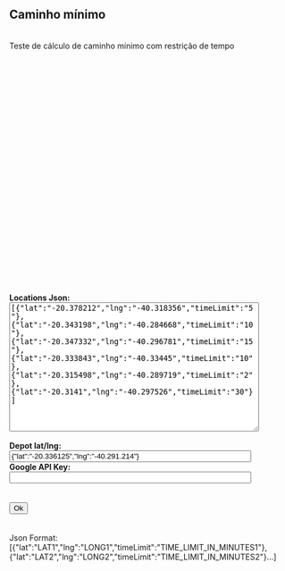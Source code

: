<html>
    <head>
        <title>Teste TSP</title>
        <style>
            /* Set the size of the div element that contains the map */
           #map {
             height: 400px;  /* The height is 400 pixels */
             width: 100%;  /* The width is the width of the web page */
            }
         </style>
         <script>
            function loadMapsAPI(){
                if (document.getElementById('APIKey') && document.getElementById('APIKey').value) {
                    loadJS("https://maps.googleapis.com/maps/api/js?key="+document.getElementById('APIKey').value+"&callback=updateMap");
                } else {
                    alert("fill form correctly");
                }
            }
         </script>
    </head>
    <body>
        <h2>Caminho mínimo</h2><br/>
        Teste de cálculo de caminho mínimo com restrição de tempo<br/>
        <div id="map"></div>
        <br/>
        <br/>
        <form>
            <strong><label for="locationsJson">Locations Json:</label><br/></strong>
            <textarea id="locationsJson" rows="15" cols="53">
[{"lat":"-20.378212","lng":"-40.318356","timeLimit":"5"},{"lat":"-20.343198","lng":"-40.284668","timeLimit":"10"},{"lat":"-20.347332","lng":"-40.296781","timeLimit":"15"},{"lat":"-20.333843","lng":"-40.33445","timeLimit":"10"},{"lat":"-20.315498","lng":"-40.289719","timeLimit":"2"},{"lat":"-20.3141","lng":"-40.297526","timeLimit":"30"}]</textarea><br/>
            <br/>
            <strong><label for="depotlatlng">Depot lat/lng:</label><br/></strong>
            <input type="text" id="depotlatlng" size="51" value='{"lat":"-20.336125","lng":"-40.291.214"}'><br/>
            <strong><label for="APIKey">Google API Key:</label><br/></strong>
            <input type="text" id="APIKey" size="51" ><br/>
            <br/>
            <br/>
            <input type="button" value="Ok" onclick="loadMapsAPI()"><br/>
            <br/>
            <br/>
            Json Format:[{"lat":"LAT1","lng":"LONG1","timeLimit":"TIME_LIMIT_IN_MINUTES1"},{"lat":"LAT2","lng":"LONG2","timeLimit":"TIME_LIMIT_IN_MINUTES2"}...]<br/>
            <div id="Result">
            </div>
        </form>
        <script>

            function updateMap() {
                if (document.getElementById('APIKey') && 
                    document.getElementById('APIKey').value && 
                    document.getElementById('depotlatlng') && 
                    document.getElementById('depotlatlng').value && 
                    document.getElementById('locationsJson').innerHTML) {
                    //Ok
                    var tempVar; //Used for lat/lng of points
                    var marker; //used for create marker
                    var labels = 'ABCDEFGHIJKLMNOPQRSTUVWXYZ'; //used for set marker labels
                    var labelIndex = 0; //used for set marker labels

                    var tempLatLngObj; //Used for distance matrix api
                    var originsArray = new Array(); //used for distance matrix api
                    var destinationsArray = new Array(); //used for distance matrix api
                    
                    //DecodedDepotJSON
                    var decodedJsonDepot = JSON.parse(document.getElementById('depotlatlng').value);
                    //DecodedJson
                    var decodedJsonLocations = JSON.parse(document.getElementById('locationsJson').innerHTML);



                    var map = new google.maps.Map(
                        document.getElementById('map'), {zoom: 12, center: {"lat":parseFloat(decodedJsonDepot.lat),"lng":parseFloat(decodedJsonDepot.lng)}}
                    );
                    tempVar = {"lat": parseFloat(decodedJsonDepot.lat), "lng": parseFloat(decodedJsonDepot.lng)};

                    tempLatLngObj = new google.maps.LatLng(parseFloat(decodedJsonDepot.lat), parseFloat(decodedJsonDepot.lng));
                    originsArray.push(tempLatLngObj);
                    destinationsArray.push(tempLatLngObj);

                    var depotMarker = new google.maps.Marker({
                        position: tempVar, 
                        map: map, 
                        label: "Z",
                        icon: {
                            url: "http://maps.google.com/mapfiles/ms/icons/blue-dot.png"
                        }
                    });
                    


                    decodedJsonLocations.forEach(element => {
                        tempVar = {"lat": parseFloat(element.lat), "lng": parseFloat(element.lng)};
                        marker = new google.maps.Marker({
                            position: tempVar, 
                            map: map, 
                            label:labels[labelIndex++ % labels.length]
                        });
                        tempLatLngObj = new google.maps.LatLng(parseFloat(element.lat), parseFloat(element.lng));
                        originsArray.push(tempLatLngObj);
                        destinationsArray.push(tempLatLngObj);
                    });

                    var distanceMatrixAPI = new google.maps.DistanceMatrixService();
                    distanceMatrixAPI.getDistanceMatrix(
                    {
                        origins: originsArray,
                        destinations: destinationsArray,
                        travelMode: google.maps.TravelMode.DRIVING,
                        //travelMode: google.maps.TravelMode.DRIVING,
                        unitSystem: google.maps.UnitSystem.METRIC
                    },  processDistanceMatrixResult);

                } else {
                    alert("please fill the input forms");
                }

            }
            function processDistanceMatrixResult(response, status) {
                //console.log ('distance matrix array calculated');
                //console.log ('response:');
                //console.log (response);
                //console.log ('status:');
                //console.log (status);

                var data = {}
                data['time_matrix'] = new Array(); //Matriz que armarena tempo de deslocamento entre todos os pontos passados.
                data['time_windows'] = new Array(); //Matriz que armazena o limite de tempo em que o "caxeiro" deve estar em cada nó.
                var tempArray = new Array();

                response.rows.forEach(child => {
                    child.elements.forEach(elementChild => {
                        tempArray.push(elementChild.duration.value);
                    });
                    //console.log("TEMP ARRAY:");
                    //console.log(tempArray);
                    data['time_matrix'].push(tempArray.concat());
                    tempArray.length = 0;
                });

                //Time Windows
                data['time_windows'].push(0);
                var decodedJsonLocations = JSON.parse(document.getElementById('locationsJson').innerHTML);
                decodedJsonLocations.forEach(element => {
                    data['time_windows'].push(parseInt(element.timeLimit) * 60); //Convert to seconds
                });

                data['num_vehicles'] = 1
                data['depot'] = 0

                //Matrizes geradas.
                //Matrizes geradas.
                //Matrizes geradas.
                //Fazer um a um mesmo (custo altíssimo!, mas é só pra teste)


                console.log ('DATA:');
                console.log (data);
                dump(data['time_matrix'], 'body');

                //document.getElementById('Result').innerHTML = response;
            }
            

            var loadJS = function(url){
                //url is URL of external file, implementationCode is the code
                //to be called from the file, location is the location to 
                //insert the <script> element
                var scriptTag = document.createElement('script');
                scriptTag.src = url;

                document.body.appendChild(scriptTag);
            };









    /* repeatString() returns a string which has been repeated a set number of times */
function repeatString(str, num) {
    out = '';
    for (var i = 0; i < num; i++) {
        out += str;
    }
    return out;
}

/*
dump() displays the contents of a variable like var_dump() does in PHP. dump() is
better than typeof, because it can distinguish between array, null and object.
Parameters:
    v:              The variable
    howDisplay:     "none", "body", "alert" (default)
    recursionLevel: Number of times the function has recursed when entering nested
                    objects or arrays. Each level of recursion adds extra space to the
                    output to indicate level. Set to 0 by default.
Return Value:
    A string of the variable's contents
Limitations:
    Can't pass an undefined variable to dump(). 
    dump() can't distinguish between int and float.
    dump() can't tell the original variable type of a member variable of an object.
    These limitations can't be fixed because these are *features* of JS. However, dump()
*/
function dump(v, howDisplay, recursionLevel) {
    howDisplay = (typeof howDisplay === 'undefined') ? "alert" : howDisplay;
    recursionLevel = (typeof recursionLevel !== 'number') ? 0 : recursionLevel;

    var vType = typeof v;
    var out = vType;

    switch (vType) {
        case "number":
        /* there is absolutely no way in JS to distinguish 2 from 2.0
           so 'number' is the best that you can do. The following doesn't work:
           var er = /^[0-9]+$/;
           if (!isNaN(v) && v % 1 === 0 && er.test(3.0)) {
               out = 'int';
           }
        */
        out += ": " + v;
        break;
    case "boolean":
        out += ": " + v;
        break;
    case "string":
        out += "(" + v.length + '): "' + v + '"';
        break;
    case "object":
        //check if null
        if (v === null) {
            out = "null";
        }
        //If using jQuery: if ($.isArray(v))
        //If using IE: if (isArray(v))
        //this should work for all browsers according to the ECMAScript standard:
        else if (Object.prototype.toString.call(v) === '[object Array]') {
            out = 'array(' + v.length + '): {\n';
            for (var i = 0; i < v.length; i++) {
                out += repeatString('   ', recursionLevel) + "   [" + i + "]:  " +
                    dump(v[i], "none", recursionLevel + 1) + "\n";
            }
            out += repeatString('   ', recursionLevel) + "}";
        }
        else {
            //if object
            let sContents = "{\n";
            let cnt = 0;
            for (var member in v) {
                //No way to know the original data type of member, since JS
                //always converts it to a string and no other way to parse objects.
                sContents += repeatString('   ', recursionLevel) + "   " + member +
                    ":  " + dump(v[member], "none", recursionLevel + 1) + "\n";
                cnt++;
            }
            sContents += repeatString('   ', recursionLevel) + "}";
            out += "(" + cnt + "): " + sContents;
        }
        break;
    default:
        out = v;
        break;
    }

    if (howDisplay == 'body') {
        var pre = document.createElement('pre');
        pre.innerHTML = out;
        document.getElementById('Result').appendChild(pre);
        //document.body.appendChild(pre);
    }
    else if (howDisplay == 'alert') {
        alert(out);
    }

    return out;
}










        </script>
    </body>
</html>

<!--
    Pricing:
        maps API $0,007
        directions API $0,005
        distance matrix API $0,005
        https://developers.google.com/maps/documentation/javascript/usage-and-billing
        https://developers.google.com/maps/documentation/directions/usage-and-billing?hl=pt_BR
        https://developers.google.com/maps/documentation/distance-matrix/usage-and-billing?hl=pt-br
-->